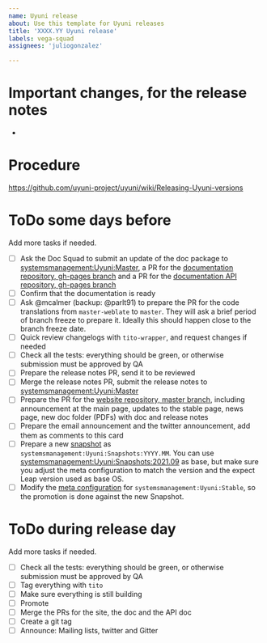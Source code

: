 ```yaml
---
name: Uyuni release
about: Use this template for Uyuni releases
title: 'XXXX.YY Uyuni release'
labels: vega-squad
assignees: 'juliogonzalez'

---
```


# Important changes, for the release notes

- 

# Procedure

https://github.com/uyuni-project/uyuni/wiki/Releasing-Uyuni-versions

# ToDo some days before

Add more tasks if needed.

- [ ] Ask the Doc Squad to submit an update of the doc package to [systemsmanagement:Uyuni:Master](https://build.opensuse.org/project/show/systemsmanagement:Uyuni:Master), a PR for the [documentation repository, gh-pages branch](https://github.com/uyuni-project/uyuni-docs/tree/gh-pages) and a PR for the [documentation API repository, gh-pages branch](https://github.com/uyuni-project/uyuni-docs-api/tree/gh-pages)
- [ ] Confirm that the documentation is ready
- [ ] Ask @mcalmer (backup: @parlt91) to prepare the PR for the code translations from `master-weblate` to `master`. They will ask a brief period of branch freeze to prepare it. Ideally this should happen close to the branch freeze date.
- [ ] Quick review changelogs with `tito-wrapper`, and request changes if needed
- [ ] Check all the tests: everything should be green, or otherwise submission must be approved by QA
- [ ] Prepare the release notes PR, send it to be reviewed
- [ ] Merge the release notes PR, submit the release notes to [systemsmanagement:Uyuni:Master](https://build.opensuse.org/project/show/systemsmanagement:Uyuni:Master)
- [ ] Prepare the PR for the [website repository, master branch](https://github.com/uyuni-project/uyuni-project.github.io), including announcement at the main page, updates to the stable page, news page, new doc folder (PDFs) with doc and release notes
- [ ] Prepare the email announcement and the twitter announcement, add them as comments to this card
- [ ] Prepare a new [snapshot](https://build.opensuse.org/project/show/systemsmanagement:Uyuni:Snapshots) as `systemsmanagement:Uyuni:Snapshots:YYYY.MM`. You can use [systemsmanagement:Uyuni:Snapshots:2021.09](https://build.opensuse.org/project/show/systemsmanagement:Uyuni:Snapshots:2021.09) as base, but make sure you adjust the meta configuration to match the version and the expect Leap version used as base OS.
- [ ] Modify the [meta configuration](https://build.opensuse.org/projects/systemsmanagement:Uyuni:Stable/meta) for `systemsmanagement:Uyuni:Stable`, so the promotion is done against the new Snapshot.

# ToDo during release day

Add more tasks if needed.

- [ ] Check all the tests: everything should be green, or otherwise submission must be approved by QA
- [ ] Tag everything with `tito`
- [ ] Make sure everything is still building
- [ ] Promote
- [ ] Merge the PRs for the site, the doc and the API doc
- [ ] Create a git tag
- [ ] Announce: Mailing lists, twitter and Gitter
